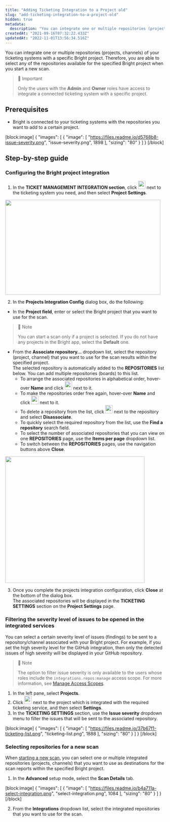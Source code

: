 ```yaml
---
title: "Adding Ticketing Integration to a Project old"
slug: "add-ticketing-integration-to-a-project-old"
hidden: true
metadata: 
  description: "You can integrate one or multiple repositories (projects, channels) of your ticketing systems with a specific NeuraLegion project."
createdAt: "2021-09-16T07:32:22.433Z"
updatedAt: "2022-11-01T13:56:34.516Z"
---
```

You can integrate one or multiple repositories (projects, channels) of your ticketing systems with a specific Bright project. Therefore, you are able to select any of the repositories available for the specified Bright project when you start a new scan.  

> 🚧 Important
> 
> Only the users with the **Admin** and **Owner** roles have access to integrate a connected ticketing system with a specific project.

## Prerequisites

- Bright is connected to your ticketing systems with the repositories you want to add to a certain project.

[block:image]
{
  "images": [
    {
      "image": [
        "https://files.readme.io/d5768b8-issue-severity.png",
        "issue-severity.png",
        1898
      ],
      "sizing": "80"
    }
  ]
}
[/block]



## Step-by-step guide

### Configuring the Bright project integration

1. In the **TICKET MANAGEMENT INTEGRATION section**, click <img src="https://files.readme.io/60c9313-dots-button.png" width="23" height="26"> next to the ticketing system you need, and then select **Project Settings**.

<img src="https://files.readme.io/3c3cc4b-project-settings.png" width="490" height="300">

2. In the **Projects Integration Config** dialog box, do the following:

- In the **Project field**, enter or select the Bright project that you want to use for the scan.

> 📘 Note
> 
> You can start a scan only if a project is selected. If you do not have any projects in the Bright app, select the **Default** one.

- From the **Associate repository…** dropdown list, select the repository (project, channel) that you want to use for the scan results within the specified project.  
  The selected repository is automatically added to the **REPOSITORIES** list below. You can add multiple repositories (boards) to this list.
  - To arrange the associated repositories in alphabetical order, hover-over **Name** and click <img src="https://files.readme.io/34858fa-down-arrow.png" width="23" height="26"> next to it. 
  - To make the repositories order free again, hover-over **Name** and click <img src="https://files.readme.io/66a5f7c-up-arrow.png" width="23" height="26"> next to it. 
  - To delete a repository from the list, click <img src="https://files.readme.io/60c9313-dots-button.png" width="23" height="26"> next to the repository and select **Disassociate**.
  - To quickly select the required repository from the list, use the **Find a repository** search field. 
  - To select the number of associated repositories that you can view on one **REPOSITORIES** page, use the **Items per page** dropdown list.
  - To switch between the **REPOSITORIES** pages, use the navigation buttons above **Close**.  

<img src="https://files.readme.io/aab97b3-project-selection.png" width="440" height="400">

3. Once you complete the projects integration configuration, click **Close** at the bottom of the dialog box.  
   The associated repositories will be displayed in the **TICKETING SETTINGS** section on the **Project Settings** page.

### Filtering the severity level of issues to be opened in the integrated services

You can select a certain severity level of issues (findings) to be sent to a repository/channel associated with your  Bright project. For example, if you set the high severity level for the GitHub integration, then only the detected issues of high severity will be displayed in your GitHub repository. 

> 📘 Note
> 
> The option to filter issue severity is only available to the users whose roles include the `integrations.repos:manage` access scope. For more information, see [Manage Access Scopes](/docs/manage-access-scopes).

1. In the left pane, select **Projects**.
2. Click <img src="https://files.readme.io/60c9313-dots-button.png" width="23" height="26"> next to the project which is integrated with the required ticketing service, and then select **Settings**.
3. In the **TICKETING SETTINGS** section, use the **Issue severity** dropdown menu to filter the issues that will be sent to the associated repository.

[block:image]
{
  "images": [
    {
      "image": [
        "https://files.readme.io/37b67f1-ticketing-list.png",
        "ticketing-list.png",
        1888
      ],
      "sizing": "80"
    }
  ]
}
[/block]



### Selecting repositories for a new scan

When [starting a new scan](/docs/creating-a-new-scan), you can select one or multiple integrated repositories (projects, channels) that you want to use as destinations for the scan reports within the specified Bright project.

1. In the **Advanced** setup mode, select the **Scan Details** tab.

[block:image]
{
  "images": [
    {
      "image": [
        "https://files.readme.io/b4a711a-select-integration.png",
        "select-integration.png",
        1084
      ],
      "sizing": "80"
    }
  ]
}
[/block]



2. From the **Integrations** dropdown list, select the integrated repositories that you want to use for the scan.